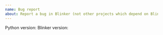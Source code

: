 ```yaml
---
name: Bug report
about: Report a bug in Blinker (not other projects which depend on Blinker)
---
```


<!--
This issue tracker is a tool to address bugs in Blinker itself. Please use
GitHub Discussions or the Pallets Discord for questions about your own code.

Replace this comment with a clear outline of what the bug is.
-->

<!--
Describe how to replicate the bug.

Include a minimal reproducible example that demonstrates the bug.
Include the full traceback if there was an exception.
-->

<!--
Describe the expected behavior that should have happened but didn't.
-->

Python version:
Blinker version:
